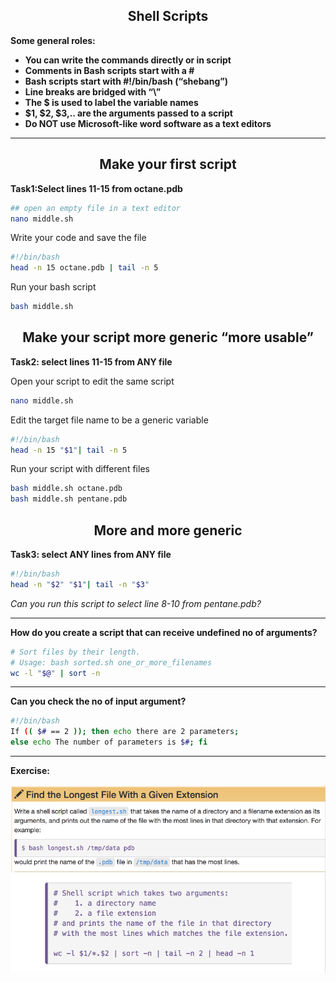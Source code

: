 <h2 align="center">Shell Scripts</h2>

**Some general roles:**
<ul>
<li><b>You can write the commands directly or in script</b></li>
<li><b>Comments in Bash scripts start with a #</b></li>
<li><b>Bash scripts start with #!/bin/bash (“shebang”)</b></li>
<li><b>Line breaks are bridged with “\”</b></li>
<li><b>The $ is used to label the variable names</b></li>
<li><b>$1, $2, $3,.. are the arguments passed to a script</b></li>
<li><b>Do NOT use Microsoft-like word software as a text editors</b></li>
</ul>

<hr>


<h2 align="center">Make your first script</h2>

**Task1:Select lines 11-15 from octane.pdb**

```bash
## open an empty file in a text editor 
nano middle.sh
```

Write your code and save the file
```bash
#!/bin/bash 
head -n 15 octane.pdb | tail -n 5
```

Run your bash script 
```bash
bash middle.sh
```

<h2 align="center">Make your script more generic “more usable”</h2>

**Task2: select lines 11-15 from ANY file**

Open your script to edit the same script
```bash
nano middle.sh
```

Edit the target file name to be a generic variable 
```bash
#!/bin/bash 
head -n 15 "$1"| tail -n 5
```

Run your script with different files 
```bash
bash middle.sh octane.pdb
bash middle.sh pentane.pdb
```

<h2 align="center">More and more generic</h2>

**Task3: select ANY lines from ANY file**

```bash
#!/bin/bash 
head -n "$2" "$1"| tail -n "$3"
```
*Can you run this script to select line 8-10 from pentane.pdb?*

<hr>

**How do you create a script that can receive undefined no of arguments?**

```bash
# Sort files by their length.
# Usage: bash sorted.sh one_or_more_filenames
wc -l "$@" | sort -n
```
<hr>

**Can you check the no of input argument?**

```bash
#!/bin/bash 
If (( $# == 2 )); then echo there are 2 parameters;
else echo The number of parameters is $#; fi
```
<hr>

**Exercise:** 
<p align="center"><a href="#"><img src="./images/7.png"></a></p>

